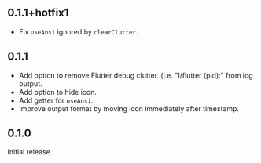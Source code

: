 ## 0.1.1+hotfix1

 * Fix `useAnsi` ignored by `clearClutter`.

## 0.1.1

 * Add option to remove Flutter debug clutter. (i.e. "I/flutter (pid):"
   from log output.
 * Add option to hide icon.
 * Add getter for `useAnsi`.
 * Improve output format by moving icon immediately after timestamp.

## 0.1.0

Initial release.
